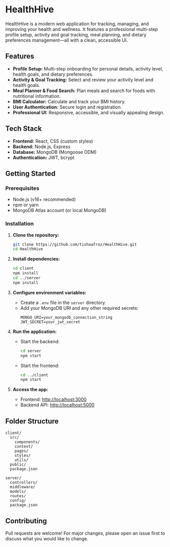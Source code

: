 # HealthHive

HealthHive is a modern web application for tracking, managing, and improving your health and wellness. It features a professional multi-step profile setup, activity and goal tracking, meal planning, and dietary preferences management—all with a clean, accessible UI.

## Features

- **Profile Setup:** Multi-step onboarding for personal details, activity level, health goals, and dietary preferences.
- **Activity & Goal Tracking:** Select and review your activity level and health goals.
- **Meal Planner & Food Search:** Plan meals and search for foods with nutritional information.
- **BMI Calculator:** Calculate and track your BMI history.
- **User Authentication:** Secure login and registration.
- **Professional UI:** Responsive, accessible, and visually appealing design.

## Tech Stack

- **Frontend:** React, CSS (custom styles)
- **Backend:** Node.js, Express
- **Database:** MongoDB (Mongoose ODM)
- **Authentication:** JWT, bcrypt

## Getting Started

### Prerequisites
- Node.js (v16+ recommended)
- npm or yarn
- MongoDB Atlas account (or local MongoDB)

### Installation

1. **Clone the repository:**
   ```bash
   git clone https://github.com/tishaafroz/HealthHive.git
   cd HealthHive
   ```

2. **Install dependencies:**
   ```bash
   cd client
   npm install
   cd ../server
   npm install
   ```

3. **Configure environment variables:**
   - Create a `.env` file in the `server` directory.
   - Add your MongoDB URI and any other required secrets:
     ```
     MONGO_URI=your_mongodb_connection_string
     JWT_SECRET=your_jwt_secret
     ```

4. **Run the application:**
   - Start the backend:
     ```bash
     cd server
     npm start
     ```
   - Start the frontend:
     ```bash
     cd ../client
     npm start
     ```

5. **Access the app:**
   - Frontend: [http://localhost:3000](http://localhost:3000)
   - Backend API: [http://localhost:5000](http://localhost:5000)

## Folder Structure

```
client/
  src/
    components/
    context/
    pages/
    styles/
    utils/
  public/
  package.json

server/
  controllers/
  middleware/
  models/
  routes/
  config/
  package.json
```

## Contributing

Pull requests are welcome! For major changes, please open an issue first to discuss what you would like to change.

